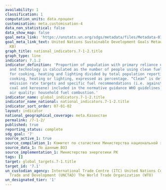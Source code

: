 ```yaml
---
availability: 1
classification: 1
computation_units: data.процент
customisation: meta.customisation-4
data_non_statistical: false
data_show_map: false
goal_meta_link: 'https://unstats.un.org/sdgs/metadata/files/Metadata-07-01-02.pdf '
goal_meta_link_text: United Nations Sustainable Development Goals Metadata (PDF 232
  KB)
graph_title: national_indicators.7-1-2.title
graph_type: line
indicator: 7.1.2
indicator_definition: 'Proportion of population with primary reliance on clean fuels
  and technology is calculated as the number of people using clean fuels and technologies
  for cooking, heating and lighting divided by total population reporting that any
  cooking, heating or lighting, expressed as percentage. “Clean” is defined by the
  emission rate targets and specific fuel recommendations (i.e. against unprocessed
  coal and kerosene) included in the normative guidance WHO guidelines for indoor
  air quality: household fuel combustion.'
indicator_name: global_indicators.7-1-2.title
indicator_name_national: national_indicators.7-1-2.title
indicator_sort_order: 07-01-02
layout: indicator
national_geographical_coverage: meta.Казахстан
permalink: /7-1-2/
published: true
reporting_status: complete
sdg_goal: '7'
source_active_1: true
source_compilation_1: Комитет по статистике Министерства национальной экономики РК
source_data_1: По данным ВОЗ
source_implementation_1: Министерство энергетики РК
tags: []
target: global_targets.7-1.title
target_id: '7.1'
un_custodian_agency: International Trade Centre (ITC) United Nations Conference on
  Trade and Development (UNCTAD) The World Trade Organization (WTO)
un_designated_tier: '1'
---
```

